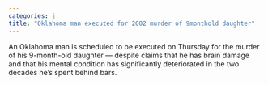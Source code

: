 ```yaml
---
categories: j
title: "Oklahoma man executed for 2002 murder of 9monthold daughter"
---
```

An Oklahoma man is scheduled to be executed on Thursday for the murder of his 9-month-old daughter — despite claims that he has brain damage and that his mental condition has significantly deteriorated in the two decades he’s spent behind bars.